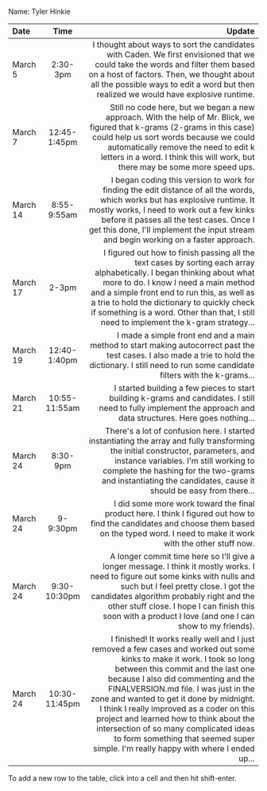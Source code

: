 Name: Tyler Hinkie

| Date     |     Time      |                                                                                                                                                                                                                                                                                                                                                                                                                                                                                                           Update |
|:---------|:-------------:|-----------------------------------------------------------------------------------------------------------------------------------------------------------------------------------------------------------------------------------------------------------------------------------------------------------------------------------------------------------------------------------------------------------------------------------------------------------------------------------------------------------------:|
| March 5  |   2:30-3pm    |                                                                                                                                                                                                                                              I thought about ways to sort the candidates with Caden. We first envisioned that we could take the words and filter them based on a host of factors. Then, we thought about all the possible ways to edit a word but then realized we would have explosive runtime. |
| March 7  | 12:45-1:45pm  |                                                                                                                                                                                                                   Still no code here, but we began a new approach. With the help of Mr. Blick, we figured that k-grams (2-grams in this case) could help us sort words because we could automatically remove the need to edit k letters in a word. I think this will work, but there may be some more speed ups. |
| March 14 |  8:55-9:55am  |                                                                                                                                                                                                    I began coding this version to work for finding the edit distance of all the words, which works but has explosive runtime. It mostly works, I need to work out a few kinks before it passes all the test cases. Once I get this done, I'll implement the input stream and begin working on a faster approach. |
| March 17 |     2-3pm     |                                                                                                                                                         I figured out how to finish passing all the text cases by sorting each array alphabetically. I began thinking about what more to do. I know I need a main method and a simple front end to run this, as well as a trie to hold the dictionary to quickly check if something is a word. Other than that, I still need to implement the k-gram strategy... |
| March 19 | 12:40-1:40pm  |                                                                                                                                                                                                                                                                                                           I made a simple front end and a main method to start making autocorrect past the test cases. I also made a trie to hold the dictionary. I still need to run some candidate filters with the k-grams... |
| March 21 | 10:55-11:55am |                                                                                                                                                                                                                                                                                                                                                 I started building a few pieces to start building k-grams and candidates. I still need to fully implement the approach and data structures. Here goes nothing... |
| March 24 |   8:30-9pm    |                                                                                                                                                                                                                       There's a lot of confusion here. I started instantiating the array and fully transforming the initial constructor, parameters, and instance variables. I'm still working to complete the hashing for the two-grams and instantiating the candidates, cause it should be easy from there... |
| March 24 |   9-9:30pm    |                                                                                                                                                                                                                                                                                                                   I did some more work toward the final product here. I think I figured out how to find the candidates and choose them based on the typed word. I need to make it work with the other stuff now. |
| March 24 | 9:30-10:30pm  |                                                                                                                                                                                  A longer commit time here so I'll give a longer message. I think it mostly works. I need to figure out some kinks with nulls and such but I feel pretty close. I got the candidates algorithm probably right and the other stuff close. I hope I can finish this soon with a product I love (and one I can show to my friends). |
| March 24 | 10:30-11:45pm | I finished! It works really well and I just removed a few cases and worked out some kinks to make it work. I took so long between this commit and the last one because I also did commenting and the FINALVERSION.md file. I was just in the zone and wanted to get it done by midnight. I think I really improved as a coder on this project and learned how to think about the intersection of so many complicated ideas to form something that seemed super simple. I'm really happy with where I ended up... |


To add a new row to the table, click into a cell and then hit shift-enter.